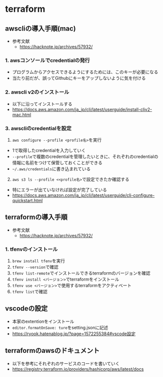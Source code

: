 # terraform

## awscliの導入手順(mac)
- 参考文献
  - https://hacknote.jp/archives/57932/
### 1. awsコンソールでcredentialの発行
- プログラムからアクセスできるようにするためには、このキーが必要になる
- 当たり前だが、誤ってGithubにキーをアップしないように気を付ける
### 2. awscli v2のインストール
- 以下に沿ってインストールする
- https://docs.aws.amazon.com/ja_jp/cli/latest/userguide/install-cliv2-mac.html
### 3. awscliのcredentialを設定
1. `aws configure --profile <profile名>`を実行
  - 1で取得したcredentialを入力していく
  - `--profile`で複数のcredentialを管理したいときに、それぞれのcredentialの情報に名前をつけて保管しておくことができる
  - `~/.aws/credentials`に書き込まれている
2. `aws s3 ls --profile <<profile名>`で設定できたか確認する
  - 特にエラーが出ていなければ設定が完了している
- https://docs.aws.amazon.com/ja_jp/cli/latest/userguide/cli-configure-quickstart.html

## terraformの導入手順
- 参考文献
  - https://hacknote.jp/archives/57932/
### 1. tfenvのインストール
1. `brew install tfenv`を実行
2. `tfenv --version`で確認
3. `tfenv list-remote`でインストールできるterraformのバージョンを確認
4. `tfenv install <バージョン>`でterraformをインストール
5. `tfenv use <バージョン>`で使用するterraformをアクティベート
6. `tfenv list`で確認

## vscodeの設定
- 本家のextentionをインストール
- `editor.formatOnSave: ture`をsetting.jsonに記述
- https://ryook.hatenablog.jp/?page=1572255384#vscode設定

## terraformのawsのドキュメント
- 以下を参考にそれぞれのサービスのコードを書いていく
- https://registry.terraform.io/providers/hashicorp/aws/latest/docs
